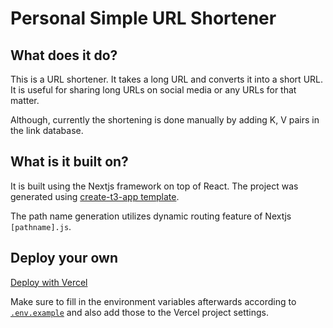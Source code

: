# Personal Simple URL Shortener

## What does it do?

This is a URL shortener. It takes a long URL and converts it into a
short URL. It is useful for sharing long URLs on social media or any
URLs for that matter.

Although, currently the shortening is done manually by adding K, V
pairs in the link database.

## What is it built on?

It is built using the Nextjs framework on top of React. The project
was generated using [create-t3-app template](https://github.com/t3-oss/create-t3-app).

The path name generation utilizes dynamic routing feature of Nextjs `[pathname].js`.

## Deploy your own

[Deploy with Vercel](https://vercel.com/new/clone?repository-url=https%3A%2F%2Fgithub.com%2Faaanh%2Fpersonal-url-shortener)

Make sure to fill in the environment variables afterwards according to [`.env.example`](https://github.com/aaanh/personal-url-shortener/blob/master/.env.example) and also add those to the Vercel project settings.
